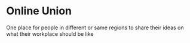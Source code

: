 # Online Union
 One place for people in different or same regions to share their ideas on what their workplace should be like
